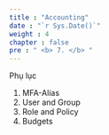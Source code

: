 ```yaml
---
title : "Accounting"
date : "`r Sys.Date()`"
weight : 4
chapter : false
pre : " <b> 7. </b> "
---
```


Phụ lục
1. MFA-Alias
2. User and Group
3. Role and Policy
4. Budgets